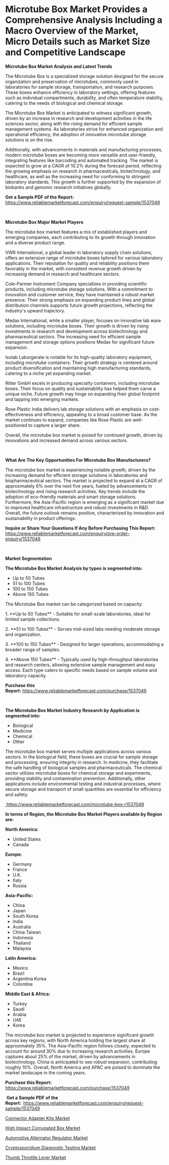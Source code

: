 <p><h1>Microtube Box Market Provides a Comprehensive Analysis Including a Macro Overview of the Market, Micro Details such as Market Size and Competitive Landscape</h1></p><p><strong>Microtube Box Market Analysis and Latest Trends</strong></p>
<p><p>The Microtube Box is a specialized storage solution designed for the secure organization and preservation of microtubes, commonly used in laboratories for sample storage, transportation, and research purposes. These boxes enhance efficiency in laboratory settings, offering features such as individual compartments, durability, and often temperature stability, catering to the needs of biological and chemical storage.</p><p>The Microtube Box Market is anticipated to witness significant growth, driven by an increase in research and development activities in the life sciences sector, along with the rising demand for efficient sample management systems. As laboratories strive for enhanced organization and operational efficiency, the adoption of innovative microtube storage solutions is on the rise.</p><p>Additionally, with advancements in materials and manufacturing processes, modern microtube boxes are becoming more versatile and user-friendly, integrating features like barcoding and automated tracking. The market is expected to grow at a CAGR of 10.2% during the forecast period, reflecting the growing emphasis on research in pharmaceuticals, biotechnology, and healthcare, as well as the increasing need for conforming to stringent laboratory standards. This growth is further supported by the expansion of biobanks and genomic research initiatives globally.</p></p>
<p><strong>Get a Sample PDF of the Report:&nbsp;</strong> <a href="https://www.reliablemarketforecast.com/enquiry/request-sample/1537049?utm_campaign=1141&utm_medium=2&utm_source=Github&utm_content=ia&utm_term=30012025&utm_id=microtube-box">https://www.reliablemarketforecast.com/enquiry/request-sample/1537049</a></p>
<p>&nbsp;</p>
<p><strong>Microtube Box Major Market Players</strong></p>
<p><p>The microtube box market features a mix of established players and emerging companies, each contributing to its growth through innovation and a diverse product range.</p><p>VWR International, a global leader in laboratory supply chain solutions, offers an extensive range of microtube boxes tailored for various laboratory applications. Their reputation for quality and reliability positions them favorably in the market, with consistent revenue growth driven by increasing demand in research and healthcare sectors.</p><p>Cole-Parmer Instrument Company specializes in providing scientific products, including microtube storage solutions. With a commitment to innovation and customer service, they have maintained a robust market presence. Their strong emphasis on expanding product lines and global distribution channels supports future growth projections, reflecting the industry's upward trajectory.</p><p>Medax International, while a smaller player, focuses on innovative lab ware solutions, including microtube boxes. Their growth is driven by rising investments in research and development across biotechnology and pharmaceutical sectors. The increasing need for efficient sample management and storage options positions Medax for significant future expansion.</p><p>Isolab Laborgerate is notable for its high-quality laboratory equipment, including microtube containers. Their growth strategy is centered around product diversification and maintaining high manufacturing standards, catering to a niche yet expanding market.</p><p>Ritter GmbH excels in producing specialty containers, including microtube boxes. Their focus on quality and sustainability has helped them carve a unique niche. Future growth may hinge on expanding their global footprint and tapping into emerging markets.</p><p>Rose Plastic India delivers lab storage solutions with an emphasis on cost-effectiveness and efficiency, appealing to a broad customer base. As the market continues to expand, companies like Rose Plastic are well-positioned to capture a larger share.</p><p>Overall, the microtube box market is poised for continued growth, driven by innovations and increased demand across various sectors.</p></p>
<p>&nbsp;</p>
<p><strong>What Are The Key Opportunities For Microtube Box Manufacturers?</strong></p>
<p><p>The microtube box market is experiencing notable growth, driven by the increasing demand for efficient storage solutions in laboratories and biopharmaceutical sectors. The market is projected to expand at a CAGR of approximately 6% over the next five years, fueled by advancements in biotechnology and rising research activities. Key trends include the adoption of eco-friendly materials and smart storage solutions. Furthermore, the Asia-Pacific region is emerging as a significant market due to improved healthcare infrastructure and robust investments in R&D. Overall, the future outlook remains positive, characterized by innovation and sustainability in product offerings.</p></p>
<p><strong>Inquire or Share Your Questions If Any Before Purchasing This Report:</strong> <a href="https://www.reliablemarketforecast.com/enquiry/pre-order-enquiry/1537049?utm_campaign=1141&utm_medium=2&utm_source=Github&utm_content=ia&utm_term=30012025&utm_id=microtube-box">https://www.reliablemarketforecast.com/enquiry/pre-order-enquiry/1537049</a></p>
<p>&nbsp;</p>
<p><strong>Market Segmentation</strong></p>
<p><strong>The Microtube Box Market Analysis by types is segmented into:</strong></p>
<p><ul><li>Up to 50 Tubes</li><li>51 to 100 Tubes</li><li>100 to 150 Tubes</li><li>Above 150 Tubes</li></ul></p>
<p><p>The Microtube Box market can be categorized based on capacity: </p><p>1. **Up to 50 Tubes** - Suitable for small-scale laboratories, ideal for limited sample collections.</p><p>2. **51 to 100 Tubes** - Serves mid-sized labs needing moderate storage and organization.</p><p>3. **100 to 150 Tubes** - Designed for larger operations, accommodating a broader range of samples.</p><p>4. **Above 150 Tubes** - Typically used by high-throughput laboratories and research centers, allowing extensive sample management and easy access. Each type caters to specific needs based on sample volume and laboratory capacity.</p></p>
<p><strong>Purchase this Report:&nbsp;</strong><a href="https://www.reliablemarketforecast.com/purchase/1537049?utm_campaign=1141&utm_medium=2&utm_source=Github&utm_content=ia&utm_term=30012025&utm_id=microtube-box">https://www.reliablemarketforecast.com/purchase/1537049</a></p>
<p>&nbsp;</p>
<p><strong>The Microtube Box Market Industry Research by Application is segmented into:</strong></p>
<p><ul><li>Biological</li><li>Medicine</li><li>Chemical</li><li>Other</li></ul></p>
<p><p>The microtube box market serves multiple applications across various sectors. In the biological field, these boxes are crucial for sample storage and processing, ensuring integrity in research. In medicine, they facilitate the safe handling of biological samples and pharmaceuticals. The chemical sector utilizes microtube boxes for chemical storage and experiments, providing stability and contamination prevention. Additionally, other applications include environmental testing and industrial processes, where secure storage and transport of small quantities are essential for efficiency and safety.</p></p>
<p><a href="https://www.reliablemarketforecast.com/microtube-box-r1537049?utm_campaign=1141&utm_medium=2&utm_source=Github&utm_content=ia&utm_term=30012025&utm_id=microtube-box">&nbsp;https://www.reliablemarketforecast.com/microtube-box-r1537049</a></p>
<p><strong>In terms of Region, the Microtube Box Market Players available by Region are:</strong></p>
<p>
    <p> <strong> North America: </strong>
        <ul>
            <li>United States</li>
            <li>Canada</li>
        </ul>
        </p> 
    <p> <strong> Europe: </strong>
        <ul>
            <li>Germany</li>
            <li>France</li>
            <li>U.K.</li>
            <li>Italy</li>
            <li>Russia</li>
        </ul>
        </p> 
    <p> <strong> Asia-Pacific: </strong>
        <ul>
            <li>China</li>
            <li>Japan</li>
            <li>South Korea</li>
            <li>India</li>
            <li>Australia</li>
            <li>China Taiwan</li>
            <li>Indonesia</li>
            <li>Thailand</li>
            <li>Malaysia</li>
        </ul>
        </p> 
    <p> <strong> Latin America: </strong>
        <ul>
            <li>Mexico</li>
            <li>Brazil</li>
            <li>Argentina Korea</li>
            <li>Colombia</li>
        </ul>
        </p> 
    <p> <strong> Middle East & Africa: </strong>
        <ul>
            <li>Turkey</li>
            <li>Saudi</li>
            <li>Arabia</li>
            <li>UAE</li>
            <li>Korea</li>
        </ul>
    </p>
    </p>
<p><p>The microtube box market is projected to experience significant growth across key regions, with North America holding the largest share at approximately 35%. The Asia-Pacific region follows closely, expected to account for around 30% due to increasing research activities. Europe captures about 25% of the market, driven by advancements in biotechnology. China is anticipated to see robust expansion, contributing roughly 10%. Overall, North America and APAC are poised to dominate the market landscape in the coming years.</p></p>
<p><strong>Purchase this Report: </strong><a href="https://www.reliablemarketforecast.com/purchase/1537049?utm_campaign=1141&utm_medium=2&utm_source=Github&utm_content=ia&utm_term=30012025&utm_id=microtube-box">https://www.reliablemarketforecast.com/purchase/1537049</a></p>
<p>&nbsp;<strong>Get a Sample PDF of the Report:&nbsp;&nbsp;</strong><a href="https://www.reliablemarketforecast.com/enquiry/request-sample/1537049?utm_campaign=1141&utm_medium=2&utm_source=Github&utm_content=ia&utm_term=30012025&utm_id=microtube-box">https://www.reliablemarketforecast.com/enquiry/request-sample/1537049</a></p>
<p><strong></strong></p>
<p><p><a href="https://www.linkedin.com/pulse/connector-adapter-kits-market-analysis-2025-2032-projected-flwif?utm_campaign=1141&utm_medium=2&utm_source=Github&utm_content=ia&utm_term=30012025&utm_id=microtube-box">Connector Adapter Kits Market</a></p><p><a href="https://www.linkedin.com/pulse/comprehensive-analysis-high-impact-corrugated-box-market-zdawf?utm_campaign=1141&utm_medium=2&utm_source=Github&utm_content=ia&utm_term=30012025&utm_id=microtube-box">High Impact Corrugated Box Market</a></p><p><a href="https://github.com/miottaredlin79/Market-Research-Report-List-1/blob/main/automotive-alternator-regulator-market.md?utm_campaign=1141&utm_medium=2&utm_source=Github&utm_content=ia&utm_term=30012025&utm_id=microtube-box">Automotive Alternator Regulator Market</a></p><p><a href="https://www.linkedin.com/pulse/exploring-cryptosporidium-diagnostic-testing-market-dynamics-0q6fc?utm_campaign=1141&utm_medium=2&utm_source=Github&utm_content=ia&utm_term=30012025&utm_id=microtube-box">Cryptosporidium Diagnostic Testing Market</a></p><p><a href="https://github.com/paljuhubeyde/Market-Research-Report-List-1/blob/main/thumb-throttle-lever-market.md?utm_campaign=1141&utm_medium=2&utm_source=Github&utm_content=ia&utm_term=30012025&utm_id=microtube-box">Thumb Throttle Lever Market</a></p></p>